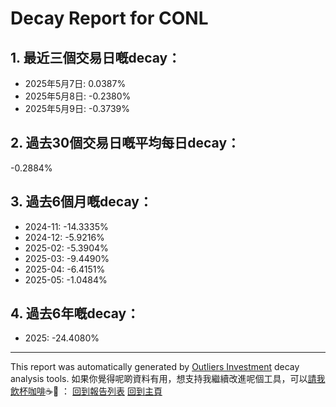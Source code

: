 # Decay Report for CONL

## 1. 最近三個交易日嘅decay：

- 2025年5月7日: 0.0387%
- 2025年5月8日: -0.2380%
- 2025年5月9日: -0.3739%

## 2. 過去30個交易日嘅平均每日decay：
-0.2884%

## 3. 過去6個月嘅decay：

- 2024-11: -14.3335%
- 2024-12: -5.9216%
- 2025-02: -5.3904%
- 2025-03: -9.4490%
- 2025-04: -6.4151%
- 2025-05: -1.0484%

## 4. 過去6年嘅decay：

- 2025: -24.4080%
---

This report was automatically generated by [Outliers Investment](https://outliersecon.github.io/Outliers-Investment/) decay analysis tools.
如果你覺得呢啲資料有用，想支持我繼續改進呢個工具，可以[請我飲杯咖啡](https://buymeacoffee.com/outliersecon)☕🙏 ：
[回到報告列表](https://outliersecon.github.io/Outliers-Investment/reports)
[回到主頁](https://outliersecon.github.io/Outliers-Investment/)